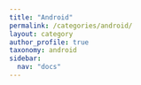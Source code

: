 ```yaml
---
title: "Android"
permalink: /categories/android/
layout: category
author_profile: true
taxonomy: android
sidebar:
  nav: "docs"
---
```

